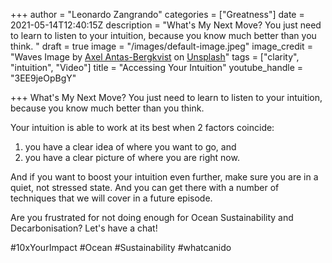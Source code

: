 +++
author = "Leonardo Zangrando"
categories = ["Greatness"]
date = 2021-05-14T12:40:15Z
description = "What's My Next Move? You just need to learn to listen to your intuition, because you know much better than you think. "
draft = true
image = "/images/default-image.jpeg"
image_credit = "Waves Image by [Axel Antas-Bergkvist](https://unsplash.com/@aabergkvist?utm_source=unsplash&utm_medium=referral&utm_content=creditCopyText) on [Unsplash](https://unsplash.com/s/photos/big-waves?utm_source=unsplash&utm_medium=referral&utm_content=creditCopyText)"
tags = ["clarity", "intuition", "Video"]
title = "Accessing Your Intuition"
youtube_handle = "3EE9jeOpBgY"

+++
What's My Next Move? You just need to learn to listen to your intuition, because you know much better than you think. 

Your intuition is able to work at its best when 2 factors coincide: 

1. you have a clear idea of where you want to go, and
2. you have a clear picture of where you are right now. 

And if you want to boost your intuition even further, make sure you are in a quiet, not stressed state. And you can get there with a number of techniques that we will cover in a future episode. 

Are you frustrated for not doing enough for Ocean Sustainability and Decarbonisation? Let's have a chat! 

\#10xYourImpact #Ocean #Sustainability #whatcanido 